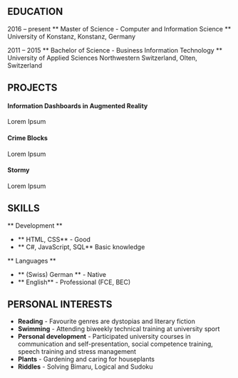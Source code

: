 ## EDUCATION

2016 – present
** Master of Science - Computer and Information Science **
University of Konstanz, Konstanz, Germany

2011 – 2015
** Bachelor of Science - Business Information Technology **
University of Applied Sciences Northwestern Switzerland, Olten, Switzerland

## PROJECTS


#### Information Dashboards in Augmented Reality ####
Lorem Ipsum

#### Crime Blocks ####
Lorem Ipsum

#### Stormy ####
Lorem Ipsum



## SKILLS

** Development **
- ** HTML, CSS** - Good
- ** C#, JavaScript, SQL** Basic knowledge

** Languages **
- ** (Swiss) German ** - Native 
- ** English** - Professional (FCE, BEC)

## PERSONAL INTERESTS

- **Reading** - Favourite genres are dystopias and literary fiction
- **Swimming** - Attending biweekly technical training at university sport
- **Personal development** - Participated university courses in communication and self-presentation, social competence training, speech training and stress management
- **Plants** - Gardening and caring for houseplants
- **Riddles** - Solving Bimaru, Logical and Sudoku
